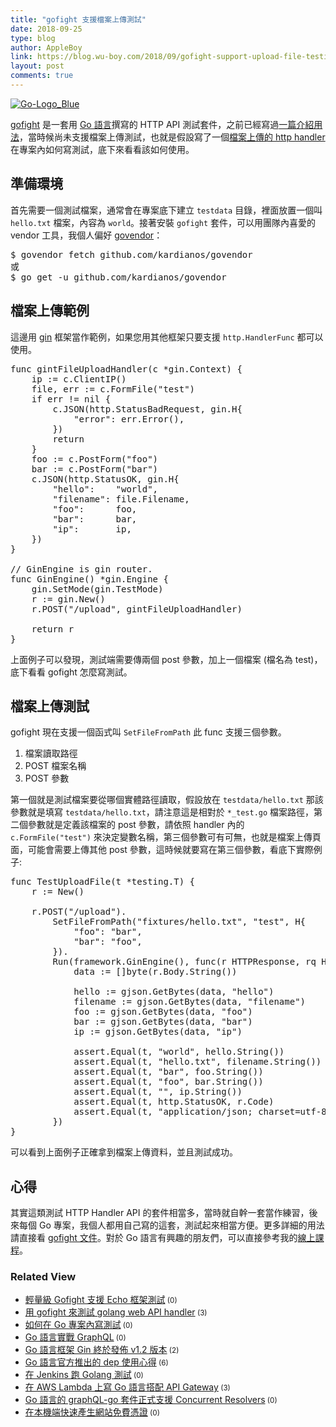 ```yaml
---
title: "gofight 支援檔案上傳測試"
date: 2018-09-25
type: blog
author: AppleBoy
link: https://blog.wu-boy.com/2018/09/gofight-support-upload-file-testing/
layout: post
comments: true
---
```


<a href="https://www.flickr.com/photos/appleboy/40093179410/in/dateposted-public/" title="Go-Logo_Blue"><img src="https://i1.wp.com/farm1.staticflickr.com/908/40093179410_53df4bb9e8_z.jpg?w=840&#038;ssl=1" alt="Go-Logo_Blue" data-recalc-dims="1" /></a>

<a href="https://github.com/appleboy/gofight">gofight</a> 是一套用 <a href="https://golang.org">Go 語言</a>撰寫的 HTTP API 測試套件，之前已經寫過<a href="https://blog.wu-boy.com/2016/04/gofight-tool-for-api-handler-testing-in-golang/">一篇介紹用法</a>，當時候尚未支援檔案上傳測試，也就是假設寫了一個<a href="https://github.com/gin-gonic/gin/#upload-files">檔案上傳的 http handler</a> 在專案內如何寫測試，底下來看看該如何使用。

<span id="more-7092"></span>

<h2>準備環境</h2>

首先需要一個測試檔案，通常會在專案底下建立 <code>testdata</code> 目錄，裡面放置一個叫 <code>hello.txt</code> 檔案，內容為 <code>world</code>。接著安裝 <code>gofight</code> 套件，可以用團隊內喜愛的 vendor 工具，我個人偏好 <a href="https://github.com/kardianos/govendor">govendor</a>：

<pre class="brush: plain; title: ; notranslate">
$ govendor fetch github.com/kardianos/govendor
或
$ go get -u github.com/kardianos/govendor
</pre>

<h2>檔案上傳範例</h2>

這邊用 <a href="https://github.com/gin-gonic/gin">gin</a> 框架當作範例，如果您用其他框架只要支援 <code>http.HandlerFunc</code> 都可以使用。

<pre class="brush: go; title: ; notranslate">
func gintFileUploadHandler(c *gin.Context) {
    ip := c.ClientIP()
    file, err := c.FormFile(&quot;test&quot;)
    if err != nil {
        c.JSON(http.StatusBadRequest, gin.H{
            &quot;error&quot;: err.Error(),
        })
        return
    }
    foo := c.PostForm(&quot;foo&quot;)
    bar := c.PostForm(&quot;bar&quot;)
    c.JSON(http.StatusOK, gin.H{
        &quot;hello&quot;:    &quot;world&quot;,
        &quot;filename&quot;: file.Filename,
        &quot;foo&quot;:      foo,
        &quot;bar&quot;:      bar,
        &quot;ip&quot;:       ip,
    })
}

// GinEngine is gin router.
func GinEngine() *gin.Engine {
    gin.SetMode(gin.TestMode)
    r := gin.New()
    r.POST(&quot;/upload&quot;, gintFileUploadHandler)

    return r
}
</pre>

上面例子可以發現，測試端需要傳兩個 post 參數，加上一個檔案 (檔名為 test)，底下看看 gofight 怎麼寫測試。

<h2>檔案上傳測試</h2>

gofight 現在支援一個函式叫 <code>SetFileFromPath</code> 此 func 支援三個參數。

<ol>
<li>檔案讀取路徑</li>
<li>POST 檔案名稱</li>
<li>POST 參數</li>
</ol>

第一個就是測試檔案要從哪個實體路徑讀取，假設放在 <code>testdata/hello.txt</code> 那該參數就是填寫 <code>testdata/hello.txt</code>，請注意這是相對於 <code>*_test.go</code> 檔案路徑，第二個參數就是定義該檔案的 post 參數，請依照 handler 內的 <code>c.FormFile("test")</code> 來決定變數名稱，第三個參數可有可無，也就是檔案上傳頁面，可能會需要上傳其他 post 參數，這時候就要寫在第三個參數，看底下實際例子:

<pre class="brush: go; title: ; notranslate">
func TestUploadFile(t *testing.T) {
    r := New()

    r.POST(&quot;/upload&quot;).
        SetFileFromPath(&quot;fixtures/hello.txt&quot;, &quot;test&quot;, H{
            &quot;foo&quot;: &quot;bar&quot;,
            &quot;bar&quot;: &quot;foo&quot;,
        }).
        Run(framework.GinEngine(), func(r HTTPResponse, rq HTTPRequest) {
            data := []byte(r.Body.String())

            hello := gjson.GetBytes(data, &quot;hello&quot;)
            filename := gjson.GetBytes(data, &quot;filename&quot;)
            foo := gjson.GetBytes(data, &quot;foo&quot;)
            bar := gjson.GetBytes(data, &quot;bar&quot;)
            ip := gjson.GetBytes(data, &quot;ip&quot;)

            assert.Equal(t, &quot;world&quot;, hello.String())
            assert.Equal(t, &quot;hello.txt&quot;, filename.String())
            assert.Equal(t, &quot;bar&quot;, foo.String())
            assert.Equal(t, &quot;foo&quot;, bar.String())
            assert.Equal(t, &quot;&quot;, ip.String())
            assert.Equal(t, http.StatusOK, r.Code)
            assert.Equal(t, &quot;application/json; charset=utf-8&quot;, r.HeaderMap.Get(&quot;Content-Type&quot;))
        })
}
</pre>

可以看到上面例子正確拿到檔案上傳資料，並且測試成功。

<h2>心得</h2>

其實這類測試 HTTP Handler API 的套件相當多，當時就自幹一套當作練習，後來每個 Go 專案，我個人都用自己寫的這套，測試起來相當方便。更多詳細的用法請直接看 <a href="https://github.com/appleboy/gofight">gofight 文件</a>。對於 Go 語言有興趣的朋友們，可以直接參考我的<a href="https://www.udemy.com/golang-fight/?couponCode=GOLANG-TOP">線上課程</a>。
<div class="wp_rp_wrap  wp_rp_plain" id="wp_rp_first"><div class="wp_rp_content"><h3 class="related_post_title">Related View</h3><ul class="related_post wp_rp"><li data-position="0" data-poid="in-6597" data-post-type="none" ><a href="https://blog.wu-boy.com/2016/11/golang-gofight-support-echo-framework/" class="wp_rp_title">輕量級 Gofight 支援 Echo 框架測試</a><small class="wp_rp_comments_count"> (0)</small><br /></li><li data-position="1" data-poid="in-6198" data-post-type="none" ><a href="https://blog.wu-boy.com/2016/04/gofight-tool-for-api-handler-testing-in-golang/" class="wp_rp_title">用 gofight 來測試 golang web API handler</a><small class="wp_rp_comments_count"> (3)</small><br /></li><li data-position="2" data-poid="in-7021" data-post-type="none" ><a href="https://blog.wu-boy.com/2018/05/how-to-write-testing-in-golang/" class="wp_rp_title">如何在 Go 專案內寫測試</a><small class="wp_rp_comments_count"> (0)</small><br /></li><li data-position="3" data-poid="in-7052" data-post-type="none" ><a href="https://blog.wu-boy.com/2018/07/graphql-in-go/" class="wp_rp_title">Go 語言實戰 GraphQL</a><small class="wp_rp_comments_count"> (0)</small><br /></li><li data-position="4" data-poid="in-6772" data-post-type="none" ><a href="https://blog.wu-boy.com/2017/07/go-framework-gin-release-v1-2/" class="wp_rp_title">Go 語言框架 Gin 終於發佈 v1.2 版本</a><small class="wp_rp_comments_count"> (2)</small><br /></li><li data-position="5" data-poid="in-6674" data-post-type="none" ><a href="https://blog.wu-boy.com/2017/03/golang-dependency-management-tool-dep/" class="wp_rp_title">Go 語言官方推出的 dep 使用心得</a><small class="wp_rp_comments_count"> (6)</small><br /></li><li data-position="6" data-poid="in-6481" data-post-type="none" ><a href="https://blog.wu-boy.com/2016/08/golang-tesing-on-jenkins/" class="wp_rp_title">在 Jenkins 跑 Golang 測試</a><small class="wp_rp_comments_count"> (0)</small><br /></li><li data-position="7" data-poid="in-6953" data-post-type="none" ><a href="https://blog.wu-boy.com/2018/01/write-golang-in-aws-lambda/" class="wp_rp_title">在 AWS Lambda 上寫 Go 語言搭配 API Gateway</a><small class="wp_rp_comments_count"> (3)</small><br /></li><li data-position="8" data-poid="in-7081" data-post-type="none" ><a href="https://blog.wu-boy.com/2018/09/graphql-go-library-support-concurrent-resolvers/" class="wp_rp_title">Go 語言的 graphQL-go 套件正式支援 Concurrent Resolvers</a><small class="wp_rp_comments_count"> (0)</small><br /></li><li data-position="9" data-poid="in-7047" data-post-type="none" ><a href="https://blog.wu-boy.com/2018/07/mkcert-zero-config-tool-to-make-locally-trusted-development-certificates/" class="wp_rp_title">在本機端快速產生網站免費憑證</a><small class="wp_rp_comments_count"> (0)</small><br /></li></ul></div></div>